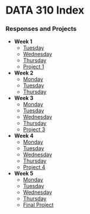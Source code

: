 # DATA 310 Index
### Responses and Projects
* __Week 1__
  + [Tuesday](tuesday1.md)
  + [Wednesday](wednesday1.md)
  + [Thursday](https://eanelson01.github.io/DATA310/images/thurs1.html)
  + [Project 1](project1.md)
* __Week 2__
  + [Monday](monday2.md)
  + [Tuesday](tuesday2.md)
  + [Thursday](thusday2.md)
* __Week 3__
  + [Monday]()
  + [Tuesday]()
  + [Wednesday]()
  + [Thursday]()
  + [Project 3]()
* __Week 4__
  + [Monday]()
  + [Tuesday]()
  + [Wednesday]()
  + [Thursday]()
  + [Project 4]()
* __Week 5__
  + [Monday]()
  + [Tuesday]()
  + [Wednesday]()
  + [Thursday]()
  + [Final Project]()


